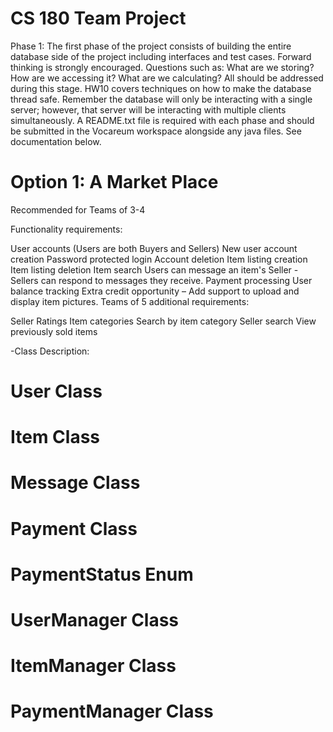 # CS 180 Team Project
Phase 1: 
The first phase of the project consists of building the entire database side of the project including interfaces and test cases. Forward thinking is strongly encouraged. Questions such as: What are we storing? How are we accessing it? What are we calculating? All should be addressed during this stage. HW10 covers techniques on how to make the database thread safe. Remember the database will only be interacting with a single server; however, that server will be interacting with multiple clients simultaneously. A README.txt file is required with each phase and should be submitted in the Vocareum workspace alongside any java files. See documentation below.
# Option 1: A Market Place

Recommended for Teams of 3-4

Functionality requirements:

User accounts (Users are both Buyers and Sellers)
New user account creation
Password protected login
Account deletion
Item listing creation
Item listing deletion
Item search
Users can message an item's Seller - Sellers can respond to messages they receive.
Payment processing
User balance tracking
Extra credit opportunity – Add support to upload and display item pictures.
Teams of 5 additional requirements:

Seller Ratings
Item categories
Search by item category
Seller search
View previously sold items

-Class Description: 
# User Class

# Item Class

# Message Class

# Payment Class

# PaymentStatus Enum

# UserManager Class

# ItemManager Class 

# PaymentManager Class
